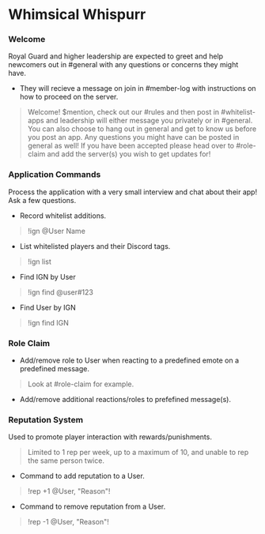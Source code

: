 # Whimsical Whispurr

### Welcome
Royal Guard and higher leadership are expected to greet and help newcomers out in #general with any questions or concerns they might have.
- They will recieve a message on join in #member-log with instructions on how to proceed on the server.
>Welcome! $mention, check out our #rules and then post in #whitelist-apps and leadership will either message you privately or in #general. You can also choose to hang out in general and get to know us before you post an app. Any questions you might have can be posted in general as well! If you have been accepted please head over to #role-claim and add the server(s) you wish to get updates for!

### Application Commands
Process the application with a very small interview and chat about their app! Ask a few questions.
- Record whitelist additions.
>!ign @User Name
- List whitelisted players and their Discord tags.
>!ign list
- Find IGN by User
>!ign find @user#123
- Find User by IGN
>!ign find IGN

### Role Claim
- Add/remove role to User when reacting to a predefined emote on a predefined message.
>Look at #role-claim for example.
- Add/remove additional reactions/roles to prefefined message(s).

### Reputation System
Used to promote player interaction with rewards/punishments.
>Limited to 1 rep per week, up to a maximum of 10, and unable to rep the same person twice.
- Command to add reputation to a User.
>!rep +1 @User, "Reason"!
- Command to remove reputation from a User.
>!rep -1 @User, "Reason"!
